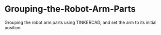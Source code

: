 # Grouping-the-Robot-Arm-Parts
Grouping the robot arm parts using TINKERCAD, and set the arm to its initial position
